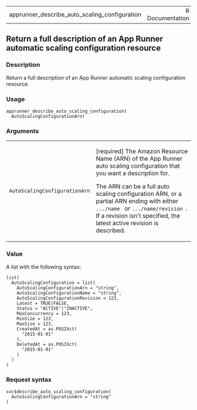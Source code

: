 <table style="width: 100%;">
<tbody>
<tr class="odd">
<td>apprunner_describe_auto_scaling_configuration</td>
<td style="text-align: right;">R Documentation</td>
</tr>
</tbody>
</table>

## Return a full description of an App Runner automatic scaling configuration resource

### Description

Return a full description of an App Runner automatic scaling
configuration resource.

### Usage

    apprunner_describe_auto_scaling_configuration(
      AutoScalingConfigurationArn)

### Arguments

<table>
<colgroup>
<col style="width: 35%" />
<col style="width: 65%" />
</colgroup>
<tbody>
<tr class="odd">
<td><code
id="apprunner_describe_auto_scaling_configuration_:_AutoScalingConfigurationArn">AutoScalingConfigurationArn</code></td>
<td><p>[required] The Amazon Resource Name (ARN) of the App Runner auto
scaling configuration that you want a description for.</p>
<p>The ARN can be a full auto scaling configuration ARN, or a partial
ARN ending with either <code>.../name </code> or
<code>.../name/revision </code>. If a revision isn't specified, the
latest active revision is described.</p></td>
</tr>
</tbody>
</table>

### Value

A list with the following syntax:

    list(
      AutoScalingConfiguration = list(
        AutoScalingConfigurationArn = "string",
        AutoScalingConfigurationName = "string",
        AutoScalingConfigurationRevision = 123,
        Latest = TRUE|FALSE,
        Status = "ACTIVE"|"INACTIVE",
        MaxConcurrency = 123,
        MinSize = 123,
        MaxSize = 123,
        CreatedAt = as.POSIXct(
          "2015-01-01"
        ),
        DeletedAt = as.POSIXct(
          "2015-01-01"
        )
      )
    )

### Request syntax

    svc$describe_auto_scaling_configuration(
      AutoScalingConfigurationArn = "string"
    )
